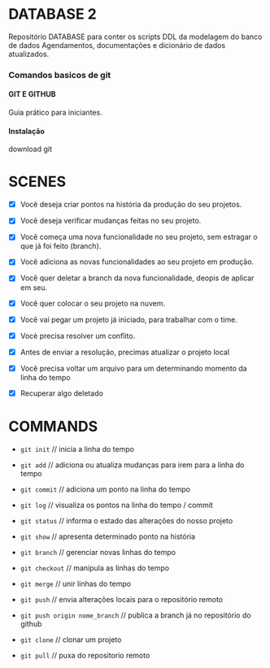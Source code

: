 # DATABASE 2
Repositório DATABASE para conter os scripts DDL da modelagem do banco de dados Agendamentos, documentações e dicionário de dados atualizados.

### Comandos basicos de git

#### GIT E GITHUB

Guia prático para iniciantes.

#### Instalação

download git

# SCENES

- [x] Você deseja criar pontos na história da produção do seu projetos.

- [x] Você deseja verificar mudanças feitas no seu projeto.

- [x] Você começa uma nova funcionalidade no seu projeto, sem estragar o que já foi feito (branch).

- [x] Você adiciona as novas funcionalidades ao seu projeto em produção.

- [x] Você quer deletar a branch da nova funcionalidade, deopis de aplicar em seu.

- [x] Você quer colocar o seu projeto na nuvem.

- [x] Você vai pegar um projeto já iniciado, para trabalhar com o time.

- [x] Vocè precisa resolver um conflito.

- [x] Antes de enviar a resolução, precimas atualizar o projeto local

- [x] Você precisa voltar um arquivo para um determinando momento da linha do tempo

- [x] Recuperar algo deletado

# COMMANDS

* `git init` // inicia a linha do tempo

* `git add` // adiciona ou atualiza mudanças para irem para a linha do tempo

* `git commit` // adiciona um ponto na linha do tempo

* `git log` // visualiza os pontos na linha do tempo / commit

* `git status` // informa o estado das alterações do nosso projeto

* `git show` // apresenta determinado ponto na história

* `git branch` // gerenciar novas linhas do tempo

* `git checkout` // manipula as linhas do tempo

* `git merge` // unir linhas do tempo

* `git push` // envia alterações locais para o repositório remoto

* `git push origin nome_branch` // publica a branch já no repositório do github

* `git clone` // clonar um projeto

* `git pull` // puxa do repositorio remoto
